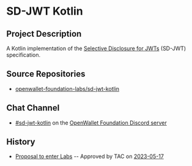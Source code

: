 # SD-JWT Kotlin

## Project Description

A Kotlin implementation of the [Selective Disclosure for JWTs](https://www.ietf.org/archive/id/draft-ietf-oauth-selective-disclosure-jwt-04.html) (SD-JWT) specification.

## Source Repositories

- [openwallet-foundation-labs/sd-jwt-kotlin](https://github.com/openwallet-foundation-labs/sd-jwt-kotlin)

## Chat Channel

- [#sd-jwt-kotlin](https://discord.com/channels/1022962884864643214/1108449794831159397) on the [OpenWallet Foundation Discord server](https://discord.gg/openwalletfoundation)

## History

- [Proposal to enter Labs](https://github.com/openwallet-foundation/project-proposals/blob/e4b411f3152f1d2c13153193b3c5d9cec7bf9bc2/projects/sd-jwt-kotlin.md) -- Approved by TAC on [2023-05-17](../meetings/2023/2023-05-17.md)
